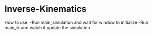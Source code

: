 # Inverse-Kinematics

How to use:
-Run main_simulation and wait for window to initialize
-Run main_ik and watch it update the simulation
